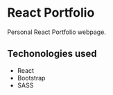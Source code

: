 # React Portfolio

Personal React Portfolio webpage.

## Techonologies used

- React
- Bootstrap
- SASS
